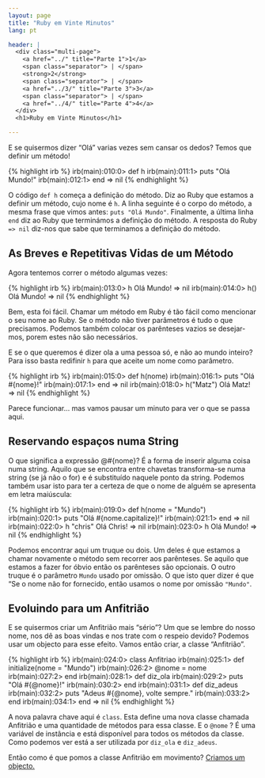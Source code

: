```yaml
---
layout: page
title: "Ruby em Vinte Minutos"
lang: pt

header: |
  <div class="multi-page">
    <a href="../" title="Parte 1">1</a>
    <span class="separator"> | </span>
    <strong>2</strong>
    <span class="separator"> | </span>
    <a href="../3/" title="Parte 3">3</a>
    <span class="separator"> | </span>
    <a href="../4/" title="Parte 4">4</a>
  </div>
  <h1>Ruby em Vinte Minutos</h1>

---
```


E se quisermos dizer “Olá” varias vezes sem cansar os dedos? Temos que
definir um método!

{% highlight irb %}
irb(main):010:0> def h
irb(main):011:1> puts "Olá Mundo!"
irb(main):012:1> end
=> nil
{% endhighlight %}

O código `def h` começa a definição do método. Diz ao Ruby que estamos a
definir um método, cujo nome é `h`. A linha seguinte é o corpo do
método, a mesma frase que vimos antes: `puts "Olá Mundo"`. Finalmente, a
última linha `end` diz ao Ruby que terminámos a definição do método. A
resposta do Ruby `=> nil` diz-nos que sabe que terminamos a definição do
método.

## As Breves e Repetitivas Vidas de um Método

Agora tentemos correr o método algumas vezes:

{% highlight irb %}
irb(main):013:0> h
Olá Mundo!
=> nil
irb(main):014:0> h()
Olá Mundo!
=> nil
{% endhighlight %}

Bem, esta foi fácil. Chamar um método em Ruby é tão fácil como mencionar
o seu nome ao Ruby. Se o método não tiver parâmetros é tudo o que
precisamos. Podemos também colocar os parênteses vazios se desejar-mos,
porem estes não são necessários.

E se o que queremos é dizer ola a uma pessoa só, e não ao mundo inteiro?
Para isso basta redifinir `h` para que aceite um nome como parâmetro.

{% highlight irb %}
irb(main):015:0> def h(nome)
irb(main):016:1> puts "Olá #{nome}!"
irb(main):017:1> end
=> nil
irb(main):018:0> h("Matz")
Olá Matz!
=> nil
{% endhighlight %}

Parece funcionar… mas vamos pausar um minuto para ver o que se passa
aqui.

## Reservando espaços numa String

O que significa a expressão @#\{nome}? É a forma de inserir alguma coisa
numa string. Aquilo que se encontra entre chavetas transforma-se numa
string (se já não o for) e é substituído naquele ponto da string.
Podemos também usar isto para ter a certeza de que o nome de alguém se
apresenta em letra maiúscula:

{% highlight irb %}
irb(main):019:0> def h(nome = "Mundo")
irb(main):020:1> puts "Olá #{nome.capitalize}!"
irb(main):021:1> end
=> nil
irb(main):022:0> h "chris"
Olá Chris!
=> nil
irb(main):023:0> h
Olá Mundo!
=> nil
{% endhighlight %}

Podemos encontrar aqui um truque ou dois. Um deles é que estamos a
chamar novamente o método sem recorrer aos parênteses. Se aquilo que
estamos a fazer for óbvio então os parênteses são opcionais. O outro
truque é o parâmetro `Mundo` usado por omissão. O que isto quer dizer é
que “Se o nome não for fornecido, então usamos o nome por omissão
`"Mundo"`.

## Evoluindo para um Anfitrião

E se quisermos criar um Anfitrião mais “sério”? Um que se lembre do
nosso nome, nos dê as boas vindas e nos trate com o respeio devido?
Podemos usar um objecto para esse efeito. Vamos então criar, a classe
“Anfitrião”.

{% highlight irb %}
irb(main):024:0> class Anfitriao
irb(main):025:1>   def initialize(nome = "Mundo")
irb(main):026:2>     @nome = nome
irb(main):027:2>   end
irb(main):028:1>   def diz_ola
irb(main):029:2>     puts "Olá #{@nome}!"
irb(main):030:2>   end
irb(main):031:1>   def diz_adeus
irb(main):032:2>     puts "Adeus #{@nome}, volte sempre."
irb(main):033:2>   end
irb(main):034:1> end
=> nil
{% endhighlight %}

A nova palavra chave aqui é `class`. Esta define uma nova classe chamada
Anfitrião e uma quantidade de métodos para essa classe. E o `@nome` ? É
uma variável de instância e está disponível para todos os métodos da
classe. Como podemos ver está a ser utilizada por `diz_ola` e
`diz_adeus`.

Então como é que pomos a classe Anfitrião em movimento? [Criamos um
objecto.](../3/)

